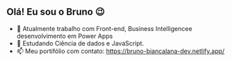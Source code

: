 ## Olá! Eu sou o Bruno 	:wink:
- 🔭 Atualmente trabalho com Front-end, Business Intelligencee desenvolvimento em Power Apps
- 🌱 Estudando Ciência de dados e JavaScript.
- 📫 Meu portifólio com contato: https://bruno-biancalana-dev.netlify.app/


